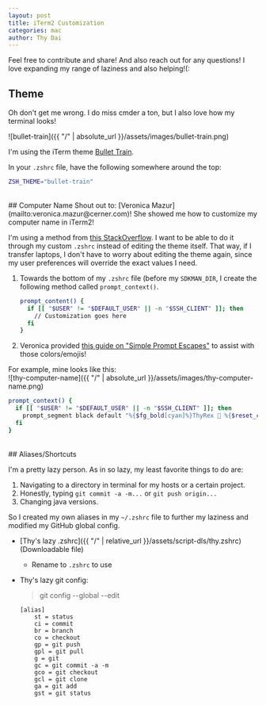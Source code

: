 ```yaml
---
layout: post
title: iTerm2 Customization
categories: mac
author: Thy Dai
---
```

Feel free to contribute and share!  And also reach out for any questions! I love expanding my range of laziness and also helping!(:

## Theme
Oh don't get me wrong. I do miss cmder a ton, but I also love how my terminal looks!

![bullet-train]({{ "/" | absolute_url }}/assets/images/bullet-train.png)

I'm using the iTerm theme [Bullet Train](https://github.com/caiogondim/bullet-train.zsh).

In your `.zshrc` file, have the following somewhere around the top:

```bash
ZSH_THEME="bullet-train"
```  
<br>
## Computer Name
Shout out to: [Veronica Mazur](mailto:veronica.mazur@cerner.com)!
She showed me how to customize my computer name in iTerm2!  

I'm using a method from [this StackOverflow](https://stackoverflow.com/questions/28491458/zsh-agnoster-theme-showing-machine-name/38295938#38295938).  I want to be able to do it through my custom `.zshrc` instead of editing the theme itself.  That way, if I transfer laptops, I don't have to worry about editing the theme again, since my user preferences will override the exact values I need.

1. Towards the bottom of my `.zshrc` file (before my `SDKMAN_DIR`, I create the following method called `prompt_context()`.
    ```bash
    prompt_content() {
      if [[ "$USER" != "$DEFAULT_USER" || -n "$SSH_CLIENT" ]]; then
        // Customization goes here
      fi
    }
    ```
2. Veronica provided [this guide on "Simple Prompt Escapes"](http://www.manpagez.com/man/1/zshmisc/) to assist with those colors/emojis!


For example, mine looks like this:  
![thy-computer-name]({{ "/" | absolute_url }}/assets/images/thy-computer-name.png)


```bash
prompt_context() {
  if [[ "$USER" != "$DEFAULT_USER" || -n "$SSH_CLIENT" ]]; then
    prompt_segment black default "%{$fg_bold[cyan]%}ThyRex 🦖 %{$reset_color%}:%"
  fi
}
```  
<br>
## Aliases/Shortcuts

I'm a pretty lazy person. As in so lazy, my least favorite things to do are:

1. Navigating to a directory in terminal for my hosts or a certain project.
2. Honestly, typing `git commit -a -m...` or `git push origin...`
3. Changing java versions.

So I created my own aliases in my `~/.zshrc` file to further my laziness and modified my GitHub global config.

* [Thy's lazy .zshrc]({{ "/" | relative_url }}/assets/script-dls/thy.zshrc) (Downloadable file)
    - Rename to `.zshrc` to use
* Thy's lazy git config:
    > git config --global --edit

    ```
    [alias]
        st = status
        ci = commit
        br = branch
        co = checkout
        gp = git push
        gpl = git pull
        g = git
        gc = git commit -a -m
        gco = git checkout
        gcl = git clone
        ga = git add
        gst = git status
    ```
